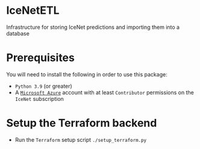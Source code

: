 # IceNetETL
Infrastructure for storing IceNet predictions and importing them into a database

# Prerequisites
You will need to install the following in order to use this package:

- `Python 3.9` (or greater)
- A [`Microsoft Azure`](https://portal.azure.com) account with at least `Contributor` permissions on the `IceNet` subscription

# Setup the Terraform backend
- Run the `Terraform` setup script `./setup_terraform.py`
